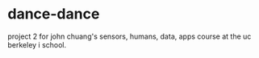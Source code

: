 # dance-dance
project 2 for john chuang's sensors, humans, data, apps course at the uc berkeley i school.

